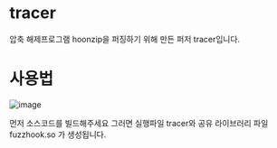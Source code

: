 # tracer
압축 해제프로그램 hoonzip을 퍼징하기 위해 만든 퍼저 tracer입니다. 
# 사용법
![image](https://github.com/zlwhro/tracer/assets/113174616/3fc33aba-930e-4049-82ba-3b03c81eeab1)

먼저 소스코드를 빌드해주세요 그러면 실행파일 tracer와 공유 라이브러리 파일 fuzzhook.so 가 생성됩니다.
